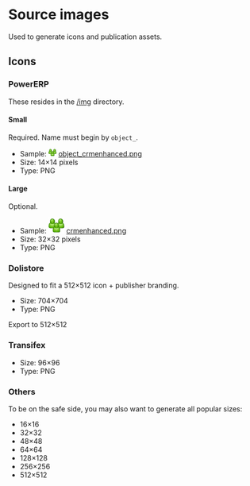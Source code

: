 Source images
=============

Used to generate icons and publication assets.

Icons
-----

### PowerERP

These resides in the [/img](../../img) directory.

#### Small

Required.
Name must begin by ```object_```.

- Sample:  ![object_crmenhanced.png](../../img/object_crmenhanced.png) [object_crmenhanced.png](../../img/object_crmenhanced.png)
- Size: 14×14 pixels
- Type: PNG

#### Large

Optional.

- Sample: ![crmenhanced.png](../../img/crmenhanced.png) [crmenhanced.png](../../img/crmenhanced.png)
- Size: 32×32 pixels
- Type: PNG

### Dolistore

Designed to fit a 512×512 icon + publisher branding.

- Size: 704×704
- Type: PNG

Export to 512×512

### Transifex

- Size: 96×96
- Type: PNG

### Others

To be on the safe side, you may also want to generate all popular sizes:
- 16×16
- 32×32
- 48×48
- 64×64
- 128×128
- 256×256
- 512×512
